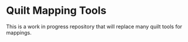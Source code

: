 # Quilt Mapping Tools

This is a work in progress repository that will replace many quilt tools for mappings.

